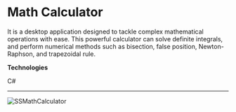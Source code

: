 # Math Calculator
It is a desktop application designed to tackle complex mathematical operations with ease. This powerful calculator can solve definite integrals, and perform numerical methods such as bisection, false position, Newton-Raphson, and trapezoidal rule.

**Technologies**

C#

---

![SSMathCalculator](https://github.com/user-attachments/assets/0949c4e0-99bd-4381-95cf-6d7a48e6f6a2)
